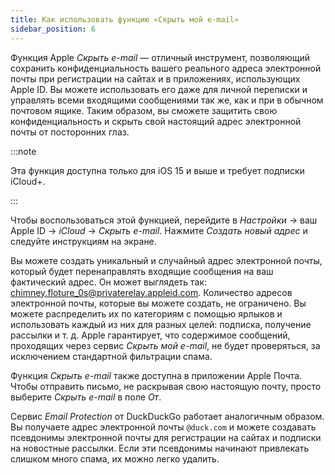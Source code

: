 ```yaml
---
title: Как использовать функцию «Скрыть мой e-mail»
sidebar_position: 6
---
```


Функция Apple *Скрыть e-mail* — отличный инструмент, позволяющий сохранить конфиденциальность вашего реального адреса электронной почты при регистрации на сайтах и в приложениях, использующих Apple ID. Вы можете использовать его даже для личной переписки и управлять всеми входящими сообщениями так же, как и при в обычном почтовом ящике. Таким образом, вы сможете защитить свою конфиденциальность и скрыть свой настоящий адрес электронной почты от посторонних глаз.

:::note

Эта функция доступна только для iOS 15 и выше и требует подписки iCloud+.

:::

Чтобы воспользоваться этой функцией, перейдите в *Настройки* → ваш Apple ID → *iCloud* → *Скрыть e-mail*. Нажмите *Создать новый адрес* и следуйте инструкциям на экране.

Вы можете создать уникальный и случайный адрес электронной почты, который будет перенаправлять входящие сообщения на ваш фактический адрес. Он может выглядеть так: chimney.floture_0s@privaterelay.appleid.com. Количество адресов электронной почты, которые вы можете создать, не ограничено. Вы можете распределить их по категориям с помощью ярлыков и использовать каждый из них для разных целей: подписка, получение рассылки и т. д. Apple гарантирует, что содержимое сообщений, проходящих через сервис *Скрыть мой e-mail*, не будет проверяться, за исключением стандартной фильтрации спама.

Функция *Скрыть e-mail* также доступна в приложении Apple Почта. Чтобы отправить письмо, не раскрывая свою настоящую почту, просто выберите *Скрыть e-mail* в поле *От*.

Сервис *Email Protection* от DuckDuckGo работает аналогичным образом. Вы получаете адрес электронной почты `@duck.com` и можете создавать псевдонимы электронной почты для регистрации на сайтах и подписки на новостные рассылки. Если эти псевдонимы начинают привлекать слишком много спама, их можно легко удалить.
